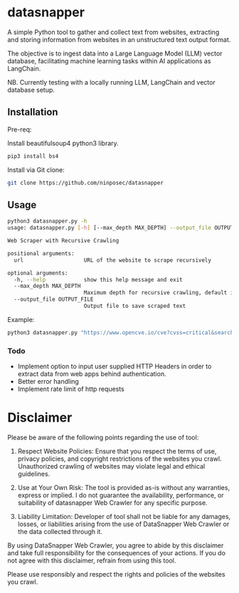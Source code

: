 # datasnapper

A simple Python tool to gather and collect text from websites, extracting and storing information from websites in an unstructured text output format.

The objective is to ingest data into a Large Language Model (LLM) vector database, facilitating machine learning tasks within AI applications as LangChain.

NB. Currently testing with a locally running LLM, LangChain and vector database setup.

## Installation

Pre-req:

Install beautifulsoup4 python3 library.

```bash
pip3 install bs4
```

Install via Git clone:

```bash
git clone https://github.com/ninposec/datasnapper

```

## Usage

```bash
python3 datasnapper.py -h
usage: datasnapper.py [-h] [--max_depth MAX_DEPTH] --output_file OUTPUT_FILE url

Web Scraper with Recursive Crawling

positional arguments:
  url                   URL of the website to scrape recursively

optional arguments:
  -h, --help            show this help message and exit
  --max_depth MAX_DEPTH
                        Maximum depth for recursive crawling, default is 2
  --output_file OUTPUT_FILE
                        Output file to save scraped text
````

Example:

```bash
python3 datasnapper.py "https://www.opencve.io/cve?cvss=critical&search=" --output_file cve_scrape_datasnapper.txt --max_depth 2
`````



### Todo

* Implement option to input user supplied HTTP Headers in order to extract data from web apps behind authentication.
* Better error handling
* Implement rate limit of http requests


# Disclaimer

Please be aware of the following points regarding the use of tool:

1. Respect Website Policies: 
Ensure that you respect the terms of use, privacy policies, and copyright restrictions of the websites you crawl. Unauthorized crawling of websites may violate legal and ethical guidelines.

2. Use at Your Own Risk: 
The tool is provided as-is without any warranties, express or implied. I do not guarantee the availability, performance, or suitability of datasnapper Web Crawler for any specific purpose.

3. Liability Limitation: 
Developer of tool shall not be liable for any damages, losses, or liabilities arising from the use of DataSnapper Web Crawler or the data collected through it.

By using DataSnapper Web Crawler, you agree to abide by this disclaimer and take full responsibility for the consequences of your actions. If you do not agree with this disclaimer, refrain from using this tool.

Please use responsibly and respect the rights and policies of the websites you crawl. 

